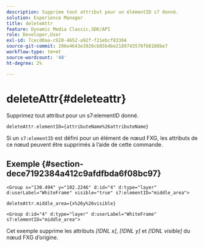 ```yaml
---
description: Supprime tout attribut pour un élémentID s7 donné.
solution: Experience Manager
title: deleteAttr
feature: Dynamic Media Classic,SDK/API
role: Developer,User
exl-id: 7cecd0aa-c928-4652-a92f-f21ebcf83304
source-git-commit: 206e4643e3926cb85b4be2189743578f88180be7
workflow-type: tm+mt
source-wordcount: '48'
ht-degree: 2%

---
```


# deleteAttr{#deleteattr}

Supprimez tout attribut pour un s7:elementID donné.

`deleteAttr.elementID={attributeName%26attributeName}`

Si un `s7:elementID` est défini pour un élément de nœud FXG, les attributs de ce nœud peuvent être supprimés à l’aide de cette commande.

## Exemple {#section-dece7192384a412c9afdfbda6f08bc97}

`<Group x="130.494" y="102.2246" d:id="4" d:type="layer" d:userLabel="WhiteFrame" visible="true" s7:elementID="middle_area">`

`deleteAttr.middle_area={x%26y%26visible}`

`<Group d:id="4" d:type="layer" d:userLabel="WhiteFrame" s7:elementID="middle_area">`

Cet exemple supprime les attributs *[!DNL x]*, *[!DNL y]* et *[!DNL visible]* du nœud FXG d’origine.

